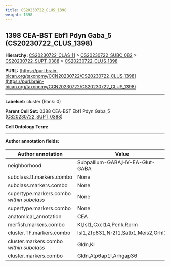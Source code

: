 ```yaml
---
title: CS20230722_CLUS_1398
weight: 1398
---
```

## 1398 CEA-BST Ebf1 Pdyn Gaba_5 (CS20230722_CLUS_1398)
<b>Hierarchy: </b>
[CS20230722_CLAS_11](../CS20230722_CLAS_11) >
[CS20230722_SUBC_082](../CS20230722_SUBC_082) >
[CS20230722_SUPT_0388](../CS20230722_SUPT_0388) >
[CS20230722_CLUS_1398](../CS20230722_CLUS_1398)

**PURL:** [https://purl.brain-bican.org/taxonomy/CCN20230722/CS20230722_CLUS_1398](https://purl.brain-bican.org/taxonomy/CCN20230722/CS20230722_CLUS_1398)

---


**Labelset:** cluster (Rank: 0)

**Parent Cell Set:** 0388 CEA-BST Ebf1 Pdyn Gaba_5 ([CS20230722_SUPT_0388](../CS20230722_SUPT_0388))



**Cell Ontology Term:** 

[MARKER GENES.]: #


---

[TRANSFERRED ANNOTATIONS.]: #


[AUTHOR ANNOTATION FIELDS.]: #


**Author annotation fields:**

| Author annotation | Value |
|-------------------|-------|
|neighborhood|Subpallium-GABA;HY-EA-Glut-GABA|
|subclass.tf.markers.combo|None|
|subclass.markers.combo|None|
|supertype.markers.combo _within subclass_|None|
|supertype.markers.combo|None|
|anatomical_annotation|CEA|
|merfish.markers.combo|Kl,Isl1,Cxcl14,Penk,Rprm|
|cluster.TF.markers.combo|Isl1,Zfp831,Nr2f1,Satb1,Meis2,Grhl1|
|cluster.markers.combo _within subclass_|Gldn,Kl|
|cluster.markers.combo|Gldn,Atp6ap1l,Arhgap36|
